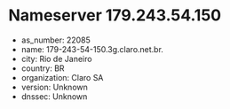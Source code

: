 # Nameserver 179.243.54.150

* as_number: 22085
* name: 179-243-54-150.3g.claro.net.br.
* city: Rio de Janeiro
* country: BR
* organization: Claro SA
* version: Unknown
* dnssec: Unknown
